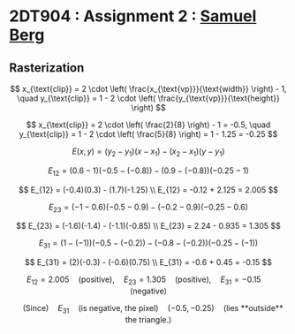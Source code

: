 # 2DT904 : Assignment 2 : [Samuel Berg](mailto:sb224sc@student.lnu.se)

## Rasterization

$$
x_{\text{clip}} = 2 \cdot \left( \frac{x_{\text{vp}}}{\text{width}} \right) - 1, \quad y_{\text{clip}} = 1 - 2 \cdot \left( \frac{y_{\text{vp}}}{\text{height}} \right)
$$

$$
x_{\text{clip}} = 2 \cdot \left( \frac{2}{8} \right) - 1 = -0.5, \quad y_{\text{clip}} = 1 - 2 \cdot \left( \frac{5}{8} \right) = 1 - 1.25 = -0.25
$$

$$
E(x, y) = (y_2 - y_1)(x - x_1) - (x_2 - x_1)(y - y_1)
$$

$$
E_{12} = (0.6 - 1)(-0.5 - (-0.8)) - (0.9 - (-0.8))(-0.25 - 1)
$$

$$
E_{12} = (-0.4)(0.3) - (1.7)(-1.25) \\
E_{12} = -0.12 + 2.125 = 2.005
$$

$$
E_{23} = (-1 - 0.6)(-0.5 - 0.9) - (-0.2 - 0.9)(-0.25 - 0.6)
$$

$$
E_{23} = (-1.6)(-1.4) - (-1.1)(-0.85) \\
E_{23} = 2.24 - 0.935 = 1.305
$$

$$
E_{31} = (1 - (-1))(-0.5 - (-0.2)) - (-0.8 - (-0.2))(-0.25 - (-1))
$$

$$
E_{31} = (2)(-0.3) - (-0.6)(0.75) \\
E_{31} = -0.6 + 0.45 = -0.15
$$

$$
E_{12} = 2.005 \quad (\text{positive}), \quad E_{23} = 1.305 \quad (\text{positive}), \quad E_{31} = -0.15 \quad (\text{negative})
$$

$$
\quad (\text{Since}) \quad E_{31} \quad (\text{is negative, the pixel}) \quad (−0.5,−0.25) \quad (\text{lies **outside** the triangle.})
$$
